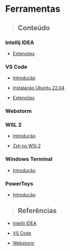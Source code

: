 # Ferramentas

> ## **Conteúdo**

### Intellij IDEA

- [Extensões](/tools/intellij-idea/extentions.md)

### VS Code

- [Introdução](/tools/vs-code/introducao.md)

- [Instalação Ubuntu 22.04](/tools/vs-code/instalation-ubuntu.md)

- [Extensões](/tools/vs-code/extensoes.md)

### Webstorm

### WSL 2

- [Introdução](/tools/wsl-2/introducao.md)

- [Zsh no WSl 2](/tools/wsl-2/zsh-no-wsl-2.md)

### Windows Terminal

- [Introdução](/tools/windows-terminal/introducao.md)

### PowerToys

- [Introdução](/tools/powertoys/introducao.md)

> ## **Referências**

- [Intellij IDEA](/tools/intellij-idea/references.md)

- [VS Code](/tools/vs-code/references.md)

- [Webstorm](/tools/webstorm/references.md)
